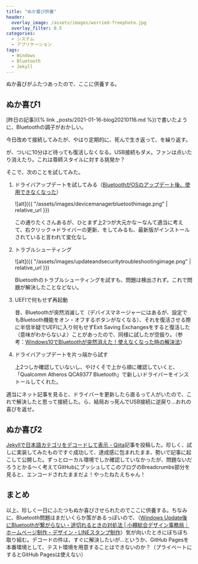 ```yaml
---
title: "ぬか喜び供養"
header:
  overlay_image: /assets/images/worried-freephoto.jpg
  overlay_filter: 0.5
categories:
  - システム
  - アプリケーション
tags:
  - Windows
  - Bluetooth
  - Jekyll
---
```


ぬか喜びがふたつあったので、ここに供養する。

## ぬか喜び1

[昨日の記事]({% link _posts/2021-01-16-blog20210116.md %})で書いたように、Bluetoothの調子がおかしい。

今日改めて接続してみたが、やはり定期的に、死んで生き返って、を繰り返す。

が、ついに10分ほど待っても復活しなくなる。USB接続もダメ。ファンは点いたり消えたり。これは尊師スタイルに対する挑発か？

そこで、次のことを試してみた。

1. ドライバアップデートを試してみる（[BluetoothがOSのアップデート後、使用できなくなった](http://qa.elecom.co.jp/faq_detail.html?id=5680)）

    ![alt]({{ "/assets/images/devicemanagerbluetoothimage.png" | relative_url }})

    この通りたくさんあるが、ひとまず上2つが大元かなーなんて適当に考えて、右クリック→ドライバーの更新、をしてみるも、最新版がインストールされていると言われて変化なし

1. トラブルシューティング

    ![alt]({{ "/assets/images/updateandsecuritytroubleshootingimage.png" | relative_url }})

    Bluetoothのトラブルシューティングを試すも、問題は検出されず。これで問題が解決したことなどない。

1. UEFIで何もせず再起動

    昔、Bluetoothが突然消滅して（デバイスマネージャーにはあるが、設定でもBluetooth機能をオン・オフするボタンがなくなる）、それを復活させる際に半信半疑でUEFIに入り何もせずExit Saving Exchangesをすると復活した（意味がわからないよ）ことがあったので、同様に試したが空振り。（参考：[Windows10でBluetoothが突然消えた！使えなくなった時の解決法](https://ohakomemo.com/bluetooth-disappeared/)）

1. ドライバアップデートを片っ端から試す

    上2つしか確認していないし、やけくそで上から順に確認していくと、「Qualcomm Atheros QCA9377 Bluetooth」で新しいドライバーをインストールしてくれた。

適当にネット記事を見ると、ドライバーを更新したら直るって人がいたので、これで解決したと思って接続した。ら、結局おっ死んでUSB接続に逆戻り...おれの喜びを返せ。

## ぬか喜び2

[Jekyllで日本語カテゴリをデコードして表示 - Qiita](https://qiita.com/mt_west/items/37b78999e5f1e7dd06d4)記事を投稿した。珍しく、試しに実装してみたものですぐ成功して、達成感に包まれたまま、勢いで記事に起こして公開した。ずっとローカル環境でしか確認していなかったが、問題ないだろうとかる～く考えてGitHubにプッシュしてこのブログのBreadcrumbs部分を見ると、エンコードされたままだよ！やったねたえちゃん！

## まとめ

以上、珍しく一日にふたつもぬか喜びさせられたのでここに供養する。ちなみに、Bluetooth問題はまだいくらか策があるっぽいので、（[Windows Update後にBluetoothが繋がらない・途切れるときの対処法 \| 小樽総合デザイン事務局｜ホームページ制作・デザイン・LINEスタンプ制作](https://otarunet.com/it/windows-update-bluetooth/)）気が向いたときにぼちぼち取り組む。デコードの件は、すぐに解決したいが...というか、GitHub Pagesを本番環境として、テスト環境を用意することはできないのか？（プライベートにするとGitHub Pagesは使えない）
